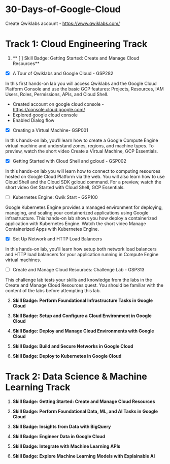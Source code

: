# 30-Days-of-Google-Cloud

Create Qwiklabs account - https://www.qwiklabs.com/

# Track 1: Cloud Engineering Track

1. ** [ ] Skill Badge: Getting Started: Create and Manage Cloud Resources**

- [x] A Tour of Qwiklabs and Google Cloud - GSP282

In this first hands-on lab you will access Qwiklabs and the Google Cloud Platform Console and use the basic GCP features: Projects, Resources, IAM Users, Roles, Permissions, APIs, and Cloud Shell.
  - Created account on google cloud console - https://console.cloud.google.com/
  - Explored google cloud console
  - Enabled Dialog flow

- [x] Creating a Virtual Machine- GSP001

In this hands-on lab, you’ll learn how to create a Google Compute Engine virtual machine and understand zones, regions, and machine types. To preview, watch the short video Create a Virtual Machine, GCP Essentials.


- [x] Getting Started with Cloud Shell and gcloud - GSP002

In this hands-on lab you will learn how to connect to computing resources hosted on Google Cloud Platform via the web. You will also learn how to use Cloud Shell and the Cloud SDK gcloud command. For a preview, watch the short video Get Started with Cloud Shell, GCP Essentials.


- [ ] Kubernetes Engine: Qwik Start - GSP100

Google Kubernetes Engine provides a managed environment for deploying, managing, and scaling your containerized applications using Google infrastructure. This hands-on lab shows you how deploy a containerized application with Kubernetes Engine. Watch the short video Manage Containerized Apps with Kubernetes Engine.


- [x] Set Up Network and HTTP Load Balancers

In this hands-on lab, you'll learn how setup both network load balancers and HTTP load balancers for your application running in Compute Engine virtual machines.


- [ ] Create and Manage Cloud Resources: Challenge Lab - GSP313

This challenge lab tests your skills and knowledge from the labs in the Create and Manage Cloud Resources quest. You should be familiar with the content of the labs before attempting this lab.




2. **Skill Badge: Perform Foundational Infrastructure Tasks in Google Cloud**



3. **Skill Badge: Setup and Configure a Cloud Environment in Google Cloud**



4.  **Skill Badge: Deploy and Manage Cloud Environments with Google Cloud**



5. **Skill Badge: Build and Secure Networks in Google Cloud**



6. **Skill Badge: Deploy to Kubernetes in Google Cloud**



# Track 2: Data Science & Machine Learning Track

1. **Skill Badge: Getting Started: Create and Manage Cloud Resources**



2. **Skill Badge: Perform Foundational Data, ML, and AI Tasks in Google Cloud**



3. **Skill Badge: Insights from Data with BigQuery**



4. **Skill Badge: Engineer Data in Google Cloud**



5. **Skill Badge: Integrate with Machine Learning APIs**



6. **Skill Badge: Explore Machine Learning Models with Explainable AI**

